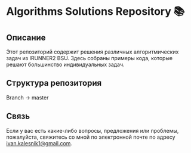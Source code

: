 # Algorithms Solutions Repository 📚

## Описание
Этот репозиторий содержит решения различных алгоритмических задач из IRUNNER2 BSU. Здесь собраны примеры кода, которые решают большинство индивидуальных задач.

## Структура репозитория
Branch -> master

## Связь
Если у вас есть какие-либо вопросы, предложения или проблемы, пожалуйста, свяжитесь со мной по электронной почте по адресу [ivan.kalesnik1@gmail.com](mailto:ivan.kalesnik1@gmail.com).
